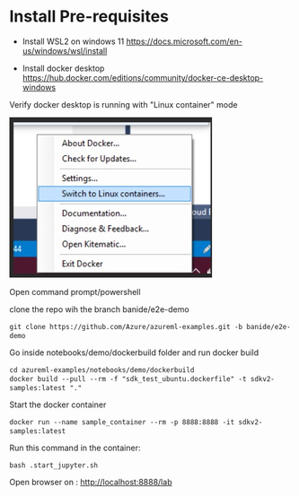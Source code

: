 # Install Pre-requisites

* Install WSL2 on windows 11
https://docs.microsoft.com/en-us/windows/wsl/install

* Install docker desktop
https://hub.docker.com/editions/community/docker-ce-desktop-windows

Verify docker desktop is running with "Linux container" mode

![Switch to this](linux_container_mode.jpg "docker desktop properties")


Open command prompt/powershell

clone the repo wih the branch banide/e2e-demo

```
git clone https://github.com/Azure/azureml-examples.git -b banide/e2e-demo
```


Go inside notebooks/demo/dockerbuild folder and run docker build


```
cd azureml-examples/notebooks/demo/dockerbuild
docker build --pull --rm -f "sdk_test_ubuntu.dockerfile" -t sdkv2-samples:latest "." 
```

Start the docker container
```
docker run --name sample_container --rm -p 8888:8888 -it sdkv2-samples:latest
```

Run this command in the container:

```
bash .start_jupyter.sh
```
Open browser on : [http://localhost:8888/lab](http://localhost:8888/lab)